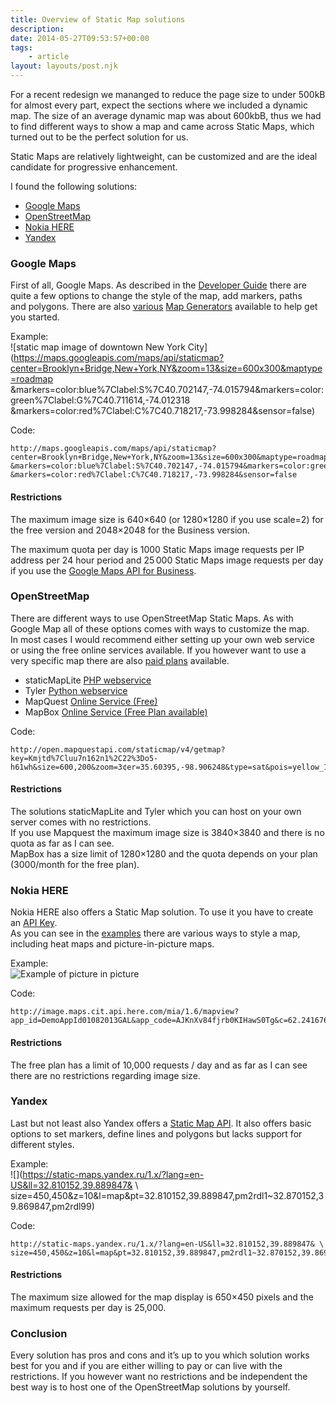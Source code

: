 ```yaml
---
title: Overview of Static Map solutions
description: 
date: 2014-05-27T09:53:57+00:00
tags:
    - article
layout: layouts/post.njk
---
```


For a recent redesign we mananged to reduce the page size to under 500kB for almost every part, expect the sections where we included a dynamic map. The size of an average dynamic map was about 600kbB, thus we had to find different ways to show a map and came across Static Maps, which turned out to be the perfect solution for us.

Static Maps are relatively lightweight, can be customized and are the ideal candidate for progressive enhancement.  
  
I found the following solutions:

*   [Google Maps](#google)
*   [OpenStreetMap](#openstreetmap)
*   [Nokia HERE](#nokia)
*   [Yandex](#yandex)

### Google Maps

First of all, Google Maps. As described in the [Developer Guide](https://developers.google.com/maps/documentation/staticmaps/index) there are quite a few options to change the style of the map, add markers, paths and polygons. There are also [various](http://staticmapmaker.com/) [Map Generators](http://www.solvium.de/static-map/) available to help get you started.

Example:  
![static map image of downtown New York City](https://maps.googleapis.com/maps/api/staticmap?center=Brooklyn+Bridge,New+York,NY&zoom=13&size=600x300&maptype=roadmap &markers=color:blue%7Clabel:S%7C40.702147,-74.015794&markers=color:green%7Clabel:G%7C40.711614,-74.012318 &markers=color:red%7Clabel:C%7C40.718217,-73.998284&sensor=false)

Code:

    http://maps.googleapis.com/maps/api/staticmap?center=Brooklyn+Bridge,New+York,NY&zoom=13&size=600x300&maptype=roadmap
    &markers=color:blue%7Clabel:S%7C40.702147,-74.015794&markers=color:green%7Clabel:G%7C40.711614,-74.012318
    &markers=color:red%7Clabel:C%7C40.718217,-73.998284&sensor=false

#### Restrictions

The maximum image size is 640×640 (or 1280×1280 if you use scale=2) for the free version and 2048×2048 for the Business version.

The maximum quota per day is 1000 Static Maps image requests per IP address per 24 hour period and 25 000 Static Maps image requests per day if you use the [Google Maps API for Business](https://developers.google.com/maps/documentation/business/).

### OpenStreetMap

There are different ways to use OpenStreetMap Static Maps. As with Google Map all of these options comes with ways to customize the map. In most cases I would recommend either setting up your own web service or using the free online services available. If you however want to use a very specific map there are also [paid plans](https://www.mapbox.com/plans/) available.

*   staticMapLite [PHP webservice](http://staticmap.openstreetmap.de/)
*   Tyler [Python webservice](https://github.com/benbacardi/tyler)
*   MapQuest [Online Service (Free)](http://open.mapquestapi.com/staticmap/)
*   MapBox [Online Service (Free Plan available)](https://www.mapbox.com/blog/mapbox-static-api/)

Code:

    
    http://open.mapquestapi.com/staticmap/v4/getmap?key=Kmjtd%7Cluu7n162n1%2C22%3Do5-h61wh&size=600,200&zoom=3¢er=35.60395,-98.906248&type=sat&pois=yellow_1,33.748867,-84.388185,0,0|yellow_1,29.763066,-95.363351,0,0
    

#### Restrictions

The solutions staticMapLite and Tyler which you can host on your own server comes with no restrictions.  
If you use Mapquest the maximum image size is 3840×3840 and there is no quota as far as I can see.  
MapBox has a size limit of 1280×1280 and the quota depends on your plan (3000/month for the free plan).

### Nokia HERE

Nokia HERE also offers a Static Map solution. To use it you have to create an [API Key](http://developer.here.com/get-started).  
As you can see in the [examples](https://developer.here.com/rest-apis/documentation/enterprise-map-image/topics/examples.html) there are various ways to style a map, including heat maps and picture-in-picture maps.

Example:  
![Example of picture in picture](https://justmarkup.com/log/wp-content/uploads/2014/05/picture-in-picture-nlp.jpg)

Code:

    
    http://image.maps.cit.api.here.com/mia/1.6/mapview?app_id=DemoAppId01082013GAL&app_code=AJKnXv84fjrb0KIHawS0Tg&c=62.24167616,25.74536193&h=300&w=400&z=8&pip
    

#### Restrictions

The free plan has a limit of 10,000 requests / day and as far as I can see there are no restrictions regarding image size.

### Yandex

Last but not least also Yandex offers a [Static Map API](http://api.yandex.com/maps/doc/staticapi/1.x/dg/concepts/input_params.xml). It also offers basic options to set markers, define lines and polygons but lacks support for different styles.

Example:  
![](https://static-maps.yandex.ru/1.x/?lang=en-US&ll=32.810152,39.889847& \  size=450,450&z=10&l=map&pt=32.810152,39.889847,pm2rdl1~32.870152,39.869847,pm2rdl99)

Code:

    
    http://static-maps.yandex.ru/1.x/?lang=en-US&ll=32.810152,39.889847& \ 
    size=450,450&z=10&l=map&pt=32.810152,39.889847,pm2rdl1~32.870152,39.869847,pm2rdl99
    

#### Restrictions

The maximum size allowed for the map display is 650×450 pixels and the maximum requests per day is 25,000.

### Conclusion

Every solution has pros and cons and it’s up to you which solution works best for you and if you are either willing to pay or can live with the restrictions. If you however want no restrictions and be independent the best way is to host one of the OpenStreetMap solutions by yourself.